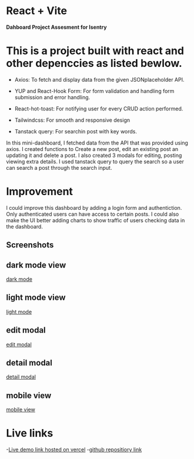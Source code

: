 # React + Vite

**Dahboard Project Assesment for Isentry**

# This is a project built with react and other depenccies as listed bewlow.

- Axios: To fetch and display data from the given JSONplaceholder API.

- YUP and React-Hook Form: For form validation and handling form submission and error handling.

- React-hot-toast: For notifying user for every CRUD action performed.

- Tailwindcss: For smooth and responsive design

- Tanstack query: For searchin post with key words.

In this mini-dashboard, I fetched data from the API that was provided using axios. I created functions to Create a new post, edit an existing post an updating it and delete a post. I also created 3 modals for editing, posting viewing extra details.
I used tanstack query to query the search so a user can search a post through the search input.

# Improvement

I could improve this dashboard by adding a login form and authentiction. Only authenticated users can have access to certain posts. I could also make the UI better adding charts to show traffic of users checking data in the dashboard.

## Screenshots

## dark mode view

[dark mode](./src/assets/dark-mode.png)

## light mode view

[light mode](./src/assets/light-mode.png)

## edit modal

[edit modal](./src/assets/edit-modal.png)

## detail modal

[detail modal](./src/assets/details-modal.png)

## mobile view

[mobile view](./src/assets/mobile-view.png)

# Live links

-[Live demo link hosted on vercel](https://isentry-dashboard.vercel.app/) -[github repositiory link](https://github.com/Georgeinnerside/mini-dashboard)
